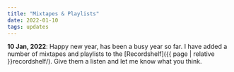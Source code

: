 ```yaml
---
title: "Mixtapes & Playlists"
date: 2022-01-10
tags: updates
---
```


**10 Jan, 2022**: Happy new year, has been a busy year so far. I have added a number of mixtapes and playlists to the [Recordshelf]({{ page | relative }}recordshelf/). Give them a listen and let me know what you think.
